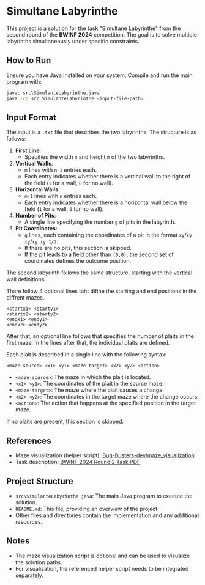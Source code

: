 # Simultane Labyrinthe

This project is a solution for the task "Simultane Labyrinthe" from the second round of the **BWINF 2024** competition. The goal is to solve multiple labyrinths simultaneously under specific constraints.

## How to Run

Ensure you have Java installed on your system. Compile and run the main program with:
```bash
javac src\SimulanteLabyrinthe.java
java -cp src SimulanteLabyrinthe <input-file-path>
```
## Input Format

The input is a `.txt` file that describes the two labyrinths. The structure is as follows:

1. **First Line**: 
    - Specifies the width `n` and height `m` of the two labyrinths.
2. **Vertical Walls**: 
    - `m` lines with `n-1` entries each.
    - Each entry indicates whether there is a vertical wall to the right of the field (`1` for a wall, `0` for no wall).
3. **Horizontal Walls**:
    - `m-1` lines with `n` entries each.
    - Each entry indicates whether there is a horizontal wall below the field (`1` for a wall, `0` for no wall).
4. **Number of Pits**:
    - A single line specifying the number `g` of pits in the labyrinth.
5. **Pit Coordinates**:
    - `g` lines, each containing the coordinates of a pit in the format `xy`/`xy xy`/`xy xy 1/2`.
    - If there are no pits, this section is skipped.
    - If the pit leads to a field other than `(0,0)`, the second set of coordinates defines the outcome position.

The second labyrinth follows the same structure, starting with the vertical wall definitions.

Thare follow 4 optional lines taht difine the starting and end positions in the diffrent mazes.

```
<startx1> <starty1>
<startx2> <starty2>
<endx1> <endy1>
<endx2> <endy2>
```

After that, an optional line follows that specifies the number of plaits in the first maze. In the lines after that, the individual plaits are defined.

Each plait is described in a single line with the following syntax:
```
<maze-source> <x1> <y1> <maze-target> <x2> <y2> <action>
```
- `<maze-source>`: The maze in which the plait is located.
- `<x1> <y1>`: The coordinates of the plait in the source maze.
- `<maze-target>`: The maze where the plait causes a change.
- `<x2> <y2>`: The coordinates in the target maze where the change occurs.
- `<action>`: The action that happens at the specified position in the target maze.

If no plaits are present, this section is skipped.

## References

- Maze visualization (helper script): [Bug-Busters-dev/maze_visualization](https://github.com/Bug-Busters-dev/maze_visualization)
- Task description: [BWINF 2024 Round 2 Task PDF](https://bwinf.de/fileadmin/wettbewerbe/bundeswettbewerb/43/2_runde/Aufgaben432.pdf)

## Project Structure

- `src\SimulanteLabyrinthe.java`: The main Java program to execute the solution.
- `README.md`: This file, providing an overview of the project.
- Other files and directories contain the implementation and any additional resources.

## Notes

- The maze visualization script is optional and can be used to visualize the solution paths.
- For visualization, the referenced helper script needs to be integrated separately.

